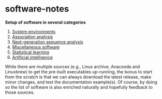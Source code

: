 # software-notes

**Setup of software in several categories**

1. [System environments](envirs)
2. [Association analysis](AA.md)
3. [Next-generation sequence analysis](NGS.md)
4. [Miscellaneous software](misc.md)
5. [Statistical learning](SL.md)
6. [Artificial intelligence](AI.md)

While there are multiple sources (e.g., Linux archive, Anaconda and Linuxbrew) to get the pre-built executables up-running, the bonus to start from the scratch is that we can always download the latest release, make minor changes, and test the documentation example(s). Of course, by doing so the list of software is also enriched naturally and hopefully feedback to those sources.
